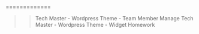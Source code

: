 =============
>> Tech Master - Wordpress Theme - Team Member Manage 
>> Tech Master - Wordpress Theme - Widget Homework 
